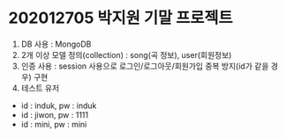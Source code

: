 # 202012705 박지원 기말 프로젝트
1) DB 사용 : MongoDB
2) 2개 이상 모델 정의(collection) : song(곡 정보), user(회원정보)
3) 인증 사용 : session 사용으로 로그인/로그아웃/회원가입 중복 방지(id가 같을 경우) 구현
4) 테스트 유저
- id : induk, pw : induk
- id : jiwon, pw : 1111
- id : mini, pw : mini